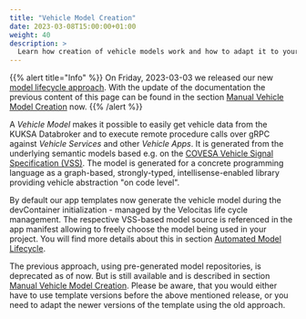 ```yaml
---
title: "Vehicle Model Creation"
date: 2023-03-08T15:00:00+01:00
weight: 40
description: >
  Learn how creation of vehicle models work and how to adapt it to your needs.
---
```


{{% alert title="Info" %}} On Friday, 2023-03-03 we released our new [model lifecycle approach](automated_model_lifecycle/). With the update of the documentation the previous content of this page can be found in the section [Manual Vehicle Model Creation](manual_model_creation/) now.
{{% /alert %}}

A _Vehicle Model_ makes it possible to easily get vehicle data from the KUKSA Databroker and to execute remote procedure calls over gRPC against _Vehicle Services_ and other _Vehicle Apps_. It is generated from the underlying semantic models based e.g. on the [COVESA Vehicle Signal Specification (VSS)](https://covesa.github.io/vehicle_signal_specification/). The model is generated for a concrete programming language as a graph-based, strongly-typed, intellisense-enabled library providing vehicle abstraction "on code level".

By default our app templates now generate the vehicle model during the devContainer initialization - managed by the Velocitas life cycle management. The respective VSS-based model source is referenced in the app manifest allowing to freely choose the model being used in your project. You will find more details about this in section [Automated Model Lifecycle](automated_model_lifecycle/).

The previous approach, using pre-generated model repositories, is deprecated as of now. But is still available and is described in section [Manual Vehicle Model Creation](manual_model_creation/). Please be aware, that you would either have to use template versions before the above mentioned release, or you need to adapt the newer versions of the template using the old approach.
